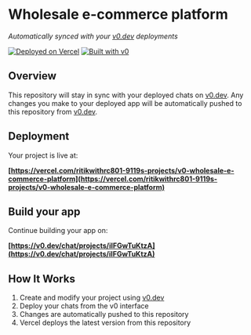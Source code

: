 # Wholesale e-commerce platform

*Automatically synced with your [v0.dev](https://v0.dev) deployments*

[![Deployed on Vercel](https://img.shields.io/badge/Deployed%20on-Vercel-black?style=for-the-badge&logo=vercel)](https://vercel.com/ritikwithrc801-9119s-projects/v0-wholesale-e-commerce-platform)
[![Built with v0](https://img.shields.io/badge/Built%20with-v0.dev-black?style=for-the-badge)](https://v0.dev/chat/projects/iIFGwTuKtzA)

## Overview

This repository will stay in sync with your deployed chats on [v0.dev](https://v0.dev).
Any changes you make to your deployed app will be automatically pushed to this repository from [v0.dev](https://v0.dev).

## Deployment

Your project is live at:

**[https://vercel.com/ritikwithrc801-9119s-projects/v0-wholesale-e-commerce-platform](https://vercel.com/ritikwithrc801-9119s-projects/v0-wholesale-e-commerce-platform)**

## Build your app

Continue building your app on:

**[https://v0.dev/chat/projects/iIFGwTuKtzA](https://v0.dev/chat/projects/iIFGwTuKtzA)**

## How It Works

1. Create and modify your project using [v0.dev](https://v0.dev)
2. Deploy your chats from the v0 interface
3. Changes are automatically pushed to this repository
4. Vercel deploys the latest version from this repository